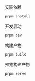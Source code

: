 安装依赖

```sh
pnpm install
```

开发启动

```sh
pnpm dev
```

构建产物

```sh
pnpm build
```

预览构建产物

```sh
pnpm serve
```
